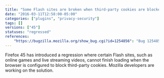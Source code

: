 ```yaml
---
title: "Some Flash sites are broken when third-party cookies are blocked"
date: "2016-03-11T12:58:00-05:00"
categories: ["plugins", "privacy-security"]
tags: []
versions: ["45"]
statuses: "regressed"
references:
    "https://bugzilla.mozilla.org/show_bug.cgi?id=1254856": "Bug 1254856 - Some Flash websites (forgeofempires.com, bet365.com) can't finish loading with \"Accept third-party cookies: Never\" checked"
---
```

Firefox 45 has introduced a regression where certain Flash sites, such as online games and live streaming videos, cannot finish loading when the browser is configured to block third-party cookies. Mozilla developers are working on the solution.
